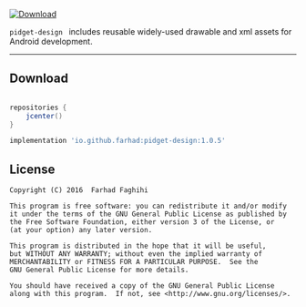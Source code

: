 

 [ ![Download](https://api.bintray.com/packages/farhad/maven/pidget-design/images/download.svg) ](https://bintray.com/farhad/maven/pidget-design/_latestVersion)


`pidget-design ` includes reusable widely-used  drawable and xml assets for Android development. 


***

## Download

```groovy

repositories {
	jcenter()
}

implementation 'io.github.farhad:pidget-design:1.0.5'
```

## License


    Copyright (C) 2016  Farhad Faghihi

    This program is free software: you can redistribute it and/or modify
    it under the terms of the GNU General Public License as published by
    the Free Software Foundation, either version 3 of the License, or
    (at your option) any later version.

    This program is distributed in the hope that it will be useful,
    but WITHOUT ANY WARRANTY; without even the implied warranty of
    MERCHANTABILITY or FITNESS FOR A PARTICULAR PURPOSE.  See the
    GNU General Public License for more details.

    You should have received a copy of the GNU General Public License
    along with this program.  If not, see <http://www.gnu.org/licenses/>.
